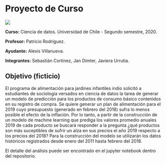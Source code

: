 # Proyecto de Curso

![](https://camo.githubusercontent.com/3162ac62dec0d0d73c8826d305f68f00468657909694cf529c2b7f3d789f1806/68747470733a2f2f6964656e7469646164636f6c6563746976612e65732f76696374696d61732d646573617061726963696f6e65732f77702d636f6e74656e742f75706c6f6164732f323031362f31302f64657363617267612e706e67)

**Curso:** Ciencia de datos. Universidad de Chile - Segundo semestre, 2020.

**Profesor:** Patricio Rodríguez.

**Ayudante:** Alexis Villanueva. 

**Integrantes:** Sebastián Cortinez, Jan Dimter, Javiera Urrutia.

## Objetivo (ficticio)

El programa de alimentación para jardines infantiles indio solicitó a estudiantes de sociología versados en ciencia de datos la tarea de generar un modelo de predicción para los productos de consumo básico contenidos en su registro de compra. Se quiere generar un plan de alimentación para el 2019 cuyo presupuesto (generado en febrero del 2018) sufra lo menos posible el efecto de la inflación. Por lo tanto, a partir de la construcción de un modelo de machine learning que prediga los valores promedio anuales 2019 de cada producto se buscará responder a la pregunta ¿qué productos son más suceptibles de sufrir un alza en sus precios el año 2019 respecto a los precios del 2018? Para la construcción del modelo se utilizarán los datos históricos registrados desde enero del 2011 hasta febrero del 2018.

El detalle del análisis puede ser encontrado en el jupyter notebook dentro del repositorio.
